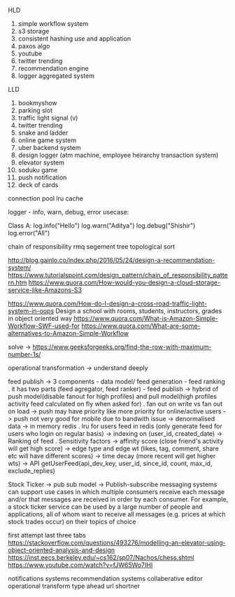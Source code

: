 HLD
1) simple workflow system
2) s3 storage
3) consistent hashing use and application
4) paxos algo
5) youtube
6) twitter trending
7) recommendation engine
8) logger aggregated system


LLD
1) bookmyshow
2) parking slot
3) traffic light signal (v)
4) twitter trending
5) snake and ladder
6) online game system
7) uber backend system
8) design logger (atm machine, employee heirarchy transaction system)
9) elevator system
10) soduku game
11) push notification
12) deck of cards 


connection pool 
lru cache

logger - info, warn, debug, error 
usecase: 

Class A:
	log.info("Hello")
	log.warn("Aditya")
	log.debug("Shishir")
	log.error("All")

chain of responsibility
rmq
segement tree
topological sort

http://blog.gainlo.co/index.php/2016/05/24/design-a-recommendation-system/
https://www.tutorialspoint.com/design_pattern/chain_of_responsibility_pattern.htm
https://www.quora.com/How-would-you-design-a-cloud-storage-service-like-Amazons-S3

https://www.quora.com/How-do-I-design-a-cross-road-traffic-light-system-in-oops
Design a school with rooms, students, instructors, grades in object oriented way
https://www.quora.com/What-is-Amazon-Simple-Workflow-SWF-used-for
https://www.quora.com/What-are-some-alternatives-to-Amazon-Simple-Workflow


solve -> https://www.geeksforgeeks.org/find-the-row-with-maximum-number-1s/


operational transformation -> understand deeply


feed publish 
    -> 3 components
    	- data model/ feed generation
    	- feed ranking . it has two parts (feed agregator, feed ranker)
    	- feed publish
	-> hybrid of push model(disable fanout for high profiles) and pull model(high profiles activity feed calculated on fly when asked for) . fan out on write vs fan out on load
	-> push may have priority like more priority for online/active users
	-> push not very good for mobile due to bandwith issue
	-> denormalised data 
	-> in memory redis . lru for users feed in redis (only generate feed for users who login on regular basis)
	-> indexing on (user_id, created_date)
	-> Ranking of feed . 
		Sensitivity factors 
			-> affinity score (close friend's activity will get high score)
			-> edge type and edge wt (likes, tag, comment, share etc will have different scores)
			-> time decay (more recent will get higher wts)
	-> API
		getUserFeed(api_dev_key, user_id, since_id, count, max_id, exclude_replies)

Stock Ticker
	-> pub sub model
	-> Publish-subscribe messaging systems can support use cases in which multiple consumers receive each message and/or that messages are received in order by each consumer. For example, a stock ticker service can be used by a large number of people and applications, all of whom want to receive all messages (e.g. prices at which stock trades occur) on their topics of choice


first attempt last three tabs
https://stackoverflow.com/questions/493276/modelling-an-elevator-using-object-oriented-analysis-and-design
https://inst.eecs.berkeley.edu/~cs162/sp07/Nachos/chess.shtml
https://www.youtube.com/watch?v=fJW65Wo7IHI

notifications systems
recommendation systems
collaberative editor  operational transform
type ahead
url shortner

